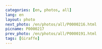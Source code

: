 ```yaml
---
categories: [en, photos, all]
lang: en
layout: photo
next_photo: /en/photos/all/P0000216.html
picname: P0000217
prev_photo: /en/photos/all/P0000191.html
tags: [Giraffe]
---
```

